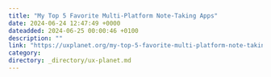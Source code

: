 ```yaml
---
title: "My Top 5 Favorite Multi-Platform Note-Taking Apps"
date: 2024-06-24 12:47:49 +0000
dateadded: 2024-06-25 00:00:46 +0100
description: ""
link: "https://uxplanet.org/my-top-5-favorite-multi-platform-note-taking-apps-405322a1b1c2?source=rss----819cc2aaeee0---4"
category:
directory: _directory/ux-planet.md
---
```

